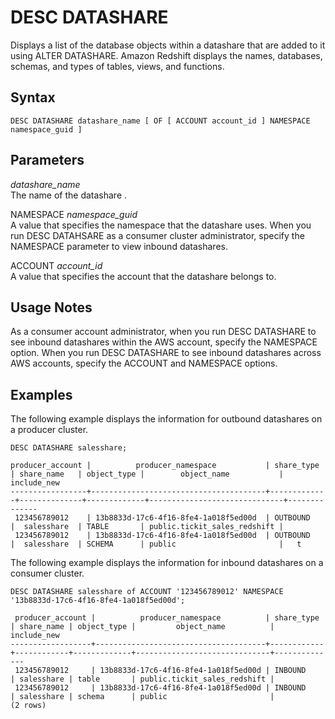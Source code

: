 # DESC DATASHARE<a name="r_DESC_DATASHARE"></a>

Displays a list of the database objects within a datashare that are added to it using ALTER DATASHARE\. Amazon Redshift displays the names, databases, schemas, and types of tables, views, and functions\. 

## Syntax<a name="r_DESC_DATASHARE-synopsis"></a>

```
DESC DATASHARE datashare_name [ OF [ ACCOUNT account_id ] NAMESPACE namespace_guid ]
```

## Parameters<a name="r_DESC_DATASHARE-parameters"></a>

 *datashare\_name*   
The name of the datashare \. 

NAMESPACE *namespace\_guid*   
A value that specifies the namespace that the datashare uses\. When you run DESC DATAHSARE as a consumer cluster administrator, specify the NAMESPACE parameter to view inbound datashares\.

ACCOUNT *account\_id*  
A value that specifies the account that the datashare belongs to\.

## Usage Notes<a name="r_DESC_DATASHARE-usage"></a>

As a consumer account administrator, when you run DESC DATASHARE to see inbound datashares within the AWS account, specify the NAMESPACE option\. When you run DESC DATASHARE to see inbound datashares across AWS accounts, specify the ACCOUNT and NAMESPACE options\.

## Examples<a name="r_DESC_DATASHARE-examples"></a>

The following example displays the information for outbound datashares on a producer cluster\.

```
DESC DATASHARE salesshare;
          
producer_account |          producer_namespace           | share_type  | share_name   | object_type |        object_name           |  include_new
-----------------+---------------------------------------+-------------+--------------+-------------+------------------------------+--------------
 123456789012    | 13b8833d-17c6-4f16-8fe4-1a018f5ed00d  | OUTBOUND    |  salesshare  | TABLE       | public.tickit_sales_redshift |     
 123456789012    | 13b8833d-17c6-4f16-8fe4-1a018f5ed00d  | OUTBOUND    |  salesshare  | SCHEMA      | public                       |   t
```

The following example displays the information for inbound datashares on a consumer cluster\.

```
DESC DATASHARE salesshare of ACCOUNT '123456789012' NAMESPACE '13b8833d-17c6-4f16-8fe4-1a018f5ed00d';
            
 producer_account |          producer_namespace          | share_type | share_name | object_type |         object_name          |  include_new
------------------+--------------------------------------+------------+------------+-------------+------------------------------+--------------
 123456789012     | 13b8833d-17c6-4f16-8fe4-1a018f5ed00d | INBOUND    | salesshare | table       | public.tickit_sales_redshift | 
 123456789012     | 13b8833d-17c6-4f16-8fe4-1a018f5ed00d | INBOUND    | salesshare | schema      | public                       |
(2 rows)
```